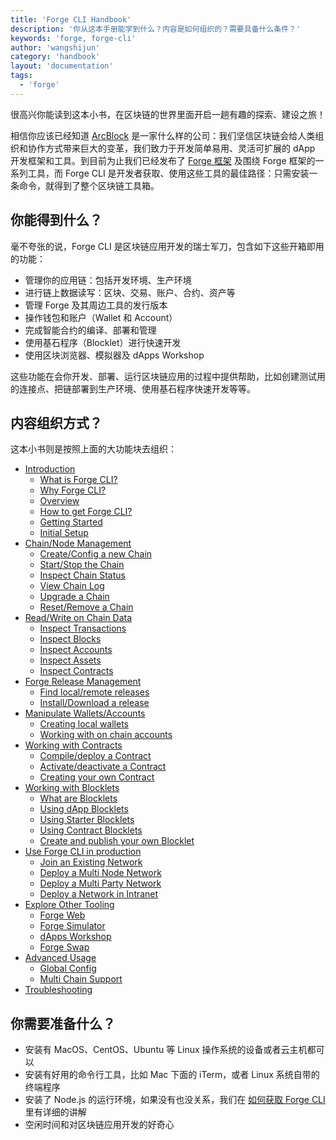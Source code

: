 ```yaml
---
title: 'Forge CLI Handbook'
description: '你从这本手册能学到什么？内容是如何组织的？需要具备什么条件？'
keywords: 'forge, forge-cli'
author: 'wangshijun'
category: 'handbook'
layout: 'documentation'
tags:
  - 'forge'
---
```


很高兴你能读到这本小书，在区块链的世界里面开启一趟有趣的探索、建设之旅！

相信你应该已经知道 [ArcBlock](https://arcblockio.cn) 是一家什么样的公司：我们坚信区块链会给人类组织和协作方式带来巨大的变革，我们致力于开发简单易用、灵活可扩展的 dApp 开发框架和工具。到目前为止我们已经发布了 [Forge 框架](https://arcblockio.cn/zh/forge-sdk) 及围绕 Forge 框架的一系列工具，而 Forge CLI 是开发者获取、使用这些工具的最佳路径：只需安装一条命令，就得到了整个区块链工具箱。

## 你能得到什么？

毫不夸张的说，Forge CLI 是区块链应用开发的瑞士军刀，包含如下这些开箱即用的功能：

- 管理你的应用链：包括开发环境、生产环境
- 进行链上数据读写：区块、交易、账户、合约、资产等
- 管理 Forge 及其周边工具的发行版本
- 操作钱包和账户（Wallet 和 Account）
- 完成智能合约的编译、部署和管理
- 使用基石程序（Blocklet）进行快速开发
- 使用区块浏览器、模拟器及 dApps Workshop

这些功能在会你开发、部署、运行区块链应用的过程中提供帮助，比如创建测试用的连接点、把链部署到生产环境、使用基石程序快速开发等等。

## 内容组织方式？

这本小书则是按照上面的大功能块去组织：

- [Introduction](./1-introduction)
  - [What is Forge CLI?](./1-introduction/what-is-forge-cli)
  - [Why Forge CLI?](./1-introduction/why-forge-cli)
  - [Overview](./1-introduction/overview)
  - [How to get Forge CLI?](./1-introduction/install-forge-cli)
  - [Getting Started](./1-introduction/getting-started)
  - [Initial Setup](./1-introduction/initial-setup)
- [Chain/Node Management](./2-manage-chain-node)
  - [Create/Config a new Chain](./2-manage-chain-node/create-config-chain)
  - [Start/Stop the Chain](./2-manage-chain-node/start-stop-chain)
  - [Inspect Chain Status](./2-manage-chain-node/inspect-chain-status)
  - [View Chain Log](./2-manage-chain-node/view-chain-log)
  - [Upgrade a Chain](./2-manage-chain-node/upgrade-chain)
  - [Reset/Remove a Chain](./2-manage-chain-node/reset-remove-chain)
- [Read/Write on Chain Data](./3-read-write-on-chain-data)
  - [Inspect Transactions](./3-read-write-on-chain-data/inspect-transactions)
  - [Inspect Blocks](./3-read-write-on-chain-data/inspect-blocks)
  - [Inspect Accounts](./3-read-write-on-chain-data/inspect-accounts)
  - [Inspect Assets](./3-read-write-on-chain-data/inspect-assets)
  - [Inspect Contracts](./3-read-write-on-chain-data/inspect-contracts)
- [Forge Release Management](./4-manage-forge-release)
  - [Find local/remote releases](./4-manage-forge-release/find-release)
  - [Install/Download a release](./4-manage-forge-release/download-install-release)
- [Manipulate Wallets/Accounts](./5-manipulate-wallets-accounts)
  - [Creating local wallets](./5-manipulate-wallets-accounts/local-wallets)
  - [Working with on chain accounts](./5-manipulate-wallets-accounts/on-chain-accounts)
- [Working with Contracts](./6-working-with-contracts)
  - [Compile/deploy a Contract](./6-working-with-contracts/compile-deploy-contract)
  - [Activate/deactivate a Contract](./6-working-with-contracts/activate-deactivate-contract)
  - [Creating your own Contract](./6-working-with-contracts/create-own-contract)
- [Working with Blocklets](./7-working-with-blocklets)
  - [What are Blocklets](./7-working-with-blocklets/what-are-blocklets)
  - [Using dApp Blocklets](./7-working-with-blocklets/dapp-blocklets)
  - [Using Starter Blocklets](./7-working-with-blocklets/starter-blocklets)
  - [Using Contract Blocklets](./7-working-with-blocklets/contract-blocklets)
  - [Create and publish your own Blocklet](./7-working-with-blocklets/creating-blocklet)
- [Use Forge CLI in production](./11-forge-cli-in-production)
  - [Join an Existing Network](./11-forge-cli-in-production/join-existing-network)
  - [Deploy a Multi Node Network](./11-forge-cli-in-production/deploy-multi-node-network)
  - [Deploy a Multi Party Network](./11-forge-cli-in-production/deploy-multi-party-network)
  - [Deploy a Network in Intranet](./11-forge-cli-in-production/deploy-in-intranet)
- [Explore Other Tooling](./8-explorer-other-tooling)
  - [Forge Web](./8-explorer-other-tooling/forge-web)
  - [Forge Simulator](./8-explorer-other-tooling/simulator)
  - [dApps Workshop](./8-explorer-other-tooling/dapp-workshop)
  - [Forge Swap](./8-explorer-other-tooling/forge-swap-service)
- [Advanced Usage](./9-customization)
  - [Global Config](./9-customization/global-config)
  - [Multi Chain Support](./9-customization/multi-chain)
- [Troubleshooting](./10-troubleshooting)

## 你需要准备什么？

- 安装有 MacOS、CentOS、Ubuntu 等 Linux 操作系统的设备或者云主机都可以
- 安装有好用的命令行工具，比如 Mac 下面的 iTerm，或者 Linux 系统自带的终端程序
- 安装了 Node.js 的运行环境，如果没有也没关系，我们在 [如何获取 Forge CLI](./1-introduction/install-forge-cli) 里有详细的讲解
- 空闲时间和对区块链应用开发的好奇心
